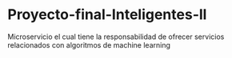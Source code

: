 # Proyecto-final-Inteligentes-ll
Microservicio el cual tiene la responsabilidad de ofrecer servicios relacionados con algoritmos de machine learning
